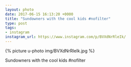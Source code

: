 ```yaml
---
layout: photo
date: 2017-06-15 16:13:20 +0000
title: "Sundowners with the cool kids #nofilter"
type: post
tags:
- instagram
instagram_url: https://www.instagram.com/p/BVXdNrRleIk/
---
```


{% picture u-photo img/BVXdNrRleIk.jpg %}

Sundowners with the cool kids #nofilter
